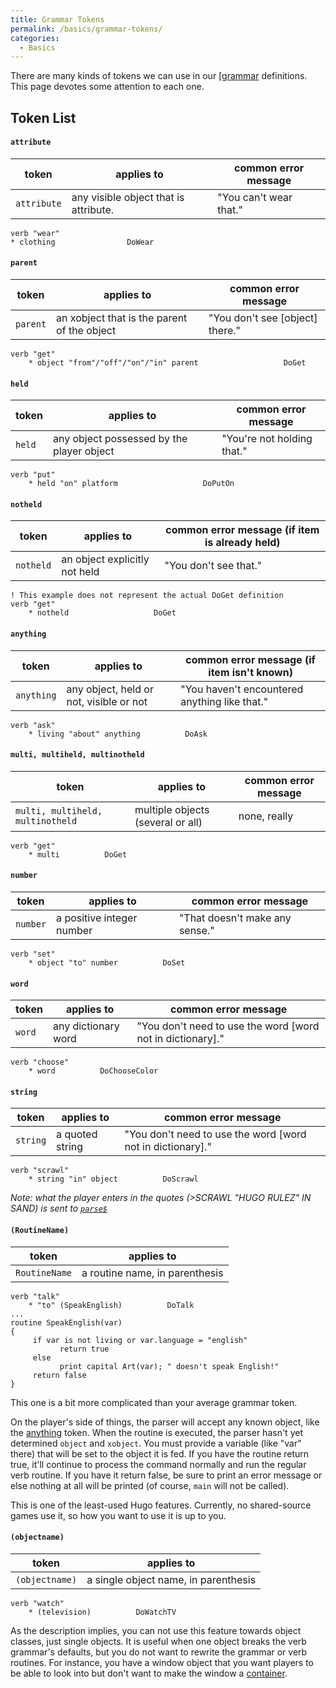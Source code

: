```yaml
---
title: Grammar Tokens
permalink: /basics/grammar-tokens/
categories: 
  - Basics
---
```


There are many kinds of tokens we can use in our
[[grammar](/basics/grammar/) definitions. This page devotes some
attention to each one.

## Token List

#### `attribute`

| token       | applies to                            | common error message   |
|-------------|---------------------------------------|------------------------|
| `attribute` | any visible object that is attribute. | "You can't wear that." |

    verb "wear"
    * clothing                DoWear



#### `parent`

| token    | applies to                                  | common error message              |
|----------|---------------------------------------------|-----------------------------------|
| `parent` | an xobject that is the parent of the object | "You don't see \[object\] there." |

    verb "get"
        * object "from"/"off"/"on"/"in" parent                   DoGet



#### `held`

| token  | applies to                                | common error message       |
|--------|-------------------------------------------|----------------------------|
| `held` | any object possessed by the player object | "You're not holding that." |

    verb "put"
        * held "on" platform                   DoPutOn



#### `notheld`

| token     | applies to                    | common error message (if item is already held) |
|-----------|-------------------------------|------------------------------------------------|
| `notheld` | an object explicitly not held | "You don't see that."                          |

    ! This example does not represent the actual DoGet definition
    verb "get"
        * notheld                   DoGet



#### `anything`

| token      | applies to                              | common error message (if item isn't known)    |
|------------|-----------------------------------------|-----------------------------------------------|
| `anything` | any object, held or not, visible or not | "You haven't encountered anything like that." |

    verb "ask"
        * living "about" anything          DoAsk



#### `multi, multiheld, multinotheld`

| token                            | applies to                        | common error message |
|----------------------------------|-----------------------------------|----------------------|
| `multi, multiheld, multinotheld` | multiple objects (several or all) | none, really         |

    verb "get"
        * multi          DoGet



#### `number`

| token    | applies to                | common error message           |
|----------|---------------------------|--------------------------------|
| `number` | a positive integer number | "That doesn't make any sense." |

    verb "set"
        * object "to" number          DoSet



#### `word`

| token  | applies to          | common error message                                         |
|--------|---------------------|--------------------------------------------------------------|
| `word` | any dictionary word | "You don't need to use the word \[word not in dictionary\]." |

    verb "choose"
        * word          DoChooseColor



#### `string`

| token    | applies to      | common error message                                         |
|----------|-----------------|--------------------------------------------------------------|
| `string` | a quoted string | "You don't need to use the word \[word not in dictionary\]." |

    verb "scrawl"
        * string "in" object          DoScrawl


*Note: what the player enters in the quotes (&gt;SCRAWL "HUGO RULEZ" IN SAND) is sent to [`parse$`](/parsing/parse$/)*


#### `(RoutineName)`

| token         | applies to                     |
|---------------|--------------------------------|
| `RoutineName` | a routine name, in parenthesis |

    verb "talk"
        * "to" (SpeakEnglish)          DoTalk
    ...
    routine SpeakEnglish(var)
    {
         if var is not living or var.language = "english"
               return true
         else
               print capital Art(var); " doesn't speak English!"
         return false
    }

This one is a bit more complicated than your average grammar token.

On the player's side of things, the parser will accept any known object,
like the
[anything](#anything)
token. When the routine is executed, the parser hasn't yet determined
`object` and `xobject`. You must provide a variable (like "var" there)
that will be set to the object it is fed. If you have the routine return
true, it'll continue to process the command normally and run the regular
verb routine. If you have it return false, be sure to print an error
message or else nothing at all will be printed (of course, `main` will
not be called).

This is one of the least-used Hugo features. Currently, no shared-source
games use it, so how you want to use it is up to you.

#### `(objectname)`

| token          | applies to                           |
|----------------|--------------------------------------|
| `(objectname)` | a single object name, in parenthesis |

    verb "watch"
        * (television)          DoWatchTV

As the description implies, you can not use this feature towards object
classes, just single objects. It is useful when one object breaks the
verb grammar's defaults, but you do not want to rewrite the grammar or
verb routines. For instance, you have a window object that you want
players to be able to look into but don't want to make the window a
[container](/basics/containers-and-platforms/).
